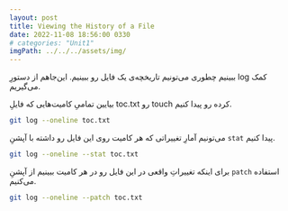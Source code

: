 ```yaml
---
layout: post
title: Viewing the History of a File
date: 2022-11-08 18:56:00 0330
# categories: "Unit1"
imgPath: ../../../assets/img/
---
```


ببینیم چطوری می‌تونیم تاریخچه‌ی یک فایل رو ببینیم. این‌جاهم از دستورِ log کمک می‌گیریم.

بیایین تمامیِ کامیت‌هایی که فایلِ toc.txt رو touch کرده رو پیدا کنیم.

```bash
git log --oneline toc.txt
```

می‌تونیم آمارِ تغییراتی که هر کامیت روی این فایل رو داشته با آپشنِ `stat` پیدا کنیم.

```bash
git log --oneline --stat toc.txt
```

برای اینکه تغییراتِ واقعی در این فایل رو در هر کامیت ببینیم از آپشنِ `patch` استفاده می‌کنیم.

```bash
git log --oneline --patch toc.txt
```
